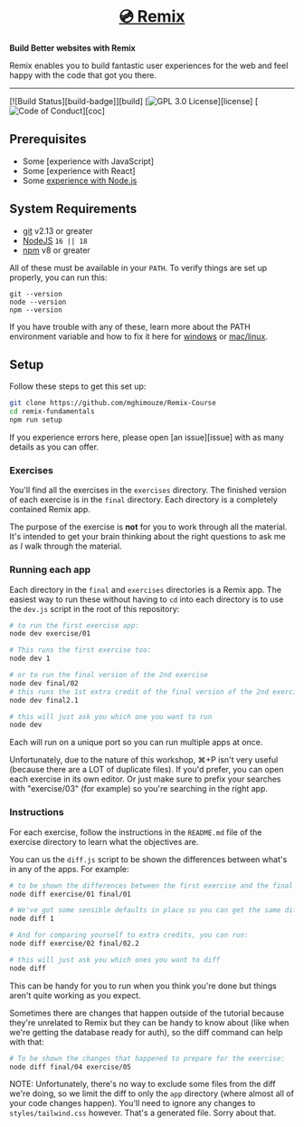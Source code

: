<div>
  <h1 align="center"><a href="[https://remix.run]">💿 Remix </a></h1>
  <strong>
    Build Better websites with Remix
  </strong>
  <p>
    Remix enables you to build fantastic user experiences for the web and feel
    happy with the code that got you there. 
  </p>
</div>

<hr />

<!-- prettier-ignore-start -->
[![Build Status][build-badge]][build]
[![GPL 3.0 License][license-badge]][license]
[![Code of Conduct][coc-badge]][coc]
<!-- prettier-ignore-end -->

## Prerequisites

- Some
  [experience with JavaScript]
- Some [experience with React]
- Some [experience with Node.js](https://nodejs.dev/learn)

## System Requirements

- [git][git] v2.13 or greater
- [NodeJS][node] `16 || 18`
- [npm][npm] v8 or greater

All of these must be available in your `PATH`. To verify things are set up
properly, you can run this:

```shell
git --version
node --version
npm --version
```

If you have trouble with any of these, learn more about the PATH environment
variable and how to fix it here for [windows][win-path] or
[mac/linux][mac-path].

## Setup

Follow these steps to get this set up:

```sh
git clone https://github.com/mghimouze/Remix-Course
cd remix-fundamentals
npm run setup
```

If you experience errors here, please open [an issue][issue] with as many
details as you can offer.

### Exercises

You'll find all the exercises in the `exercises` directory. The finished version
of each exercise is in the `final` directory. Each directory is a completely
contained Remix app.

The purpose of the exercise is **not** for you to work through all the material.
It's intended to get your brain thinking about the right questions to ask me as
_I_ walk through the material.

### Running each app

Each directory in the `final` and `exercises` directories is a Remix app. The
easiest way to run these without having to `cd` into each directory is to use
the `dev.js` script in the root of this repository:

```sh
# to run the first exercise app:
node dev exercise/01

# This runs the first exercise too:
node dev 1

# or to run the final version of the 2nd exercise
node dev final/02
# this runs the 1st extra credit of the final version of the 2nd exercise
node dev final2.1

# this will just ask you which one you want to run
node dev
```

Each will run on a unique port so you can run multiple apps at once.

Unfortunately, due to the nature of this workshop, ⌘+P isn't very useful
(because there are a LOT of duplicate files). If you'd prefer, you can open each
exercise in its own editor. Or just make sure to prefix your searches with
"exercise/03" (for example) so you're searching in the right app.

### Instructions

For each exercise, follow the instructions in the `README.md` file of the
exercise directory to learn what the objectives are.

You can us the `diff.js` script to be shown the differences between what's in
any of the apps. For example:

```sh
# to be shown the differences between the first exercise and the final version:
node diff exercise/01 final/01

# We've got some sensible defaults in place so you can get the same diff as above with:
node diff 1

# And for comparing yourself to extra credits, you can run:
node diff exercise/02 final/02.2

# this will just ask you which ones you want to diff
node diff
```

This can be handy for you to run when you think you're done but things aren't
quite working as you expect.

Sometimes there are changes that happen outside of the tutorial because they're
unrelated to Remix but they can be handy to know about (like when we're getting
the database ready for auth), so the diff command can help with that:

```sh
# To be shown the changes that happened to prepare for the exercise:
node diff final/04 exercise/05
```

NOTE: Unfortunately, there's no way to exclude some files from the diff we're
doing, so we limit the diff to only the `app` directory (where almost all of
your code changes happen). You'll need to ignore any changes to
`styles/tailwind.css` however. That's a generated file. Sorry about that.


<!-- prettier-ignore-start -->
[npm]: https://www.npmjs.com/
[node]: https://nodejs.org
[git]: https://git-scm.com/


[license-badge]: https://img.shields.io/badge/license-GPL%203.0%20License-blue.svg?style=flat-square

[coc-badge]: https://img.shields.io/badge/code%20of-conduct-ff69b4.svg?style=flat-square

[win-path]: https://www.howtogeek.com/118594/how-to-edit-your-system-path-for-easy-command-line-access/
[mac-path]: http://stackoverflow.com/a/24322978/971592

<!-- prettier-ignore-end -->

